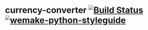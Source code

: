 # currency-converter [![Build Status](https://app.travis-ci.com/salliko/currency-converter.svg?branch=main)](https://app.travis-ci.com/salliko/currency-converter) [![wemake-python-styleguide](https://img.shields.io/badge/style-wemake-000000.svg)](https://github.com/salliko/currency-converter)
